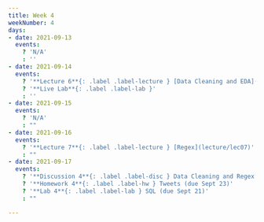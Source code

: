 ```yaml
---
title: Week 4
weekNumber: 4
days:
- date: 2021-09-13
  events:
    ? 'N/A'
    : ''
- date: 2021-09-14
  events:
    ? '**Lecture 6**{: .label .label-lecture } [Data Cleaning and EDA](lecture/lec06)'
    ? '**Live Lab**{: .label .label-lab }'
    : ''
- date: 2021-09-15
  events:
    ? 'N/A'
    : ""
- date: 2021-09-16
  events:
    ? '**Lecture 7**{: .label .label-lecture } [Regex](lecture/lec07)'
    : ""
- date: 2021-09-17
  events:
    ? '**Discussion 4**{: .label .label-disc } Data Cleaning and Regex ([pdf](https://drive.google.com/file/d/1OCccLMaDI7kx6xasGpc_vBU3r627m20i/view)) ([notebook](https://data100.datahub.berkeley.edu/hub/user-redirect/git-pull?repo=https%3A%2F%2Fgithub.com%2FDS-100%2Ffa21&urlpath=lab%2Ftree%2Ffa21%2Fdisc%2Fdisc04&branch=main))'
    ? '**Homework 4**{: .label .label-hw } Tweets (due Sept 23)'
    ? '**Lab 4**{: .label .label-lab } SQL (due Sept 21)'
    : ""

---
```


